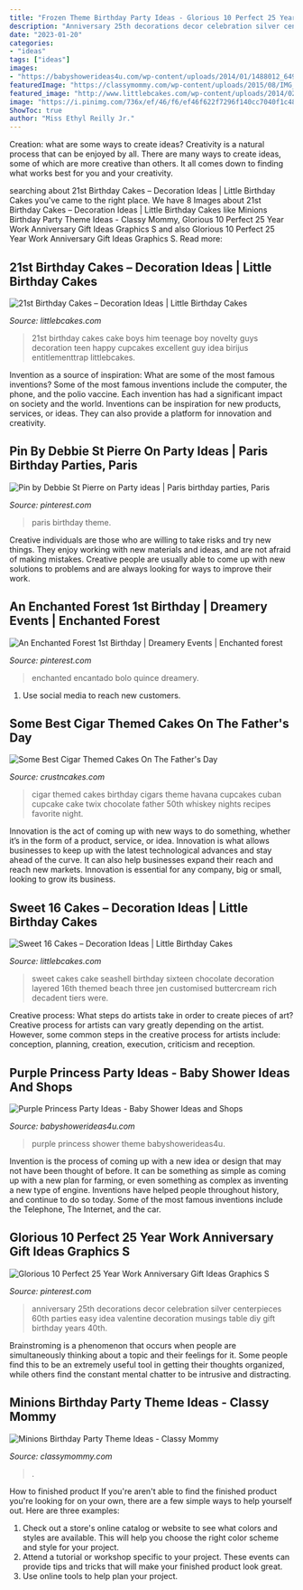 ```yaml
---
title: "Frozen Theme Birthday Party Ideas - Glorious 10 Perfect 25 Year Work Anniversary Gift Ideas Graphics S"
description: "Anniversary 25th decorations decor celebration silver centerpieces 60th parties easy idea valentine decoration musings table diy gift birthday years 40th"
date: "2023-01-20"
categories:
- "ideas"
tags: ["ideas"]
images:
- "https://babyshowerideas4u.com/wp-content/uploads/2014/01/1488012_649662588413034_1978950162_n.jpg"
featuredImage: "https://classymommy.com/wp-content/uploads/2015/08/IMG_0336.jpg"
featured_image: "http://www.littlebcakes.com/wp-content/uploads/2014/02/Sweet-16-Cakes-Ideas.jpg"
image: "https://i.pinimg.com/736x/ef/46/f6/ef46f622f7296f140cc7040f1c4867b7.jpg"
ShowToc: true
author: "Miss Ethyl Reilly Jr."
---
```



Creation: what are some ways to create ideas?
Creativity is a natural process that can be enjoyed by all. There are many ways to create ideas, some of which are more creative than others. It all comes down to finding what works best for you and your creativity.

	

		
searching about 21st Birthday Cakes – Decoration Ideas | Little Birthday Cakes you've came to the right place. We have 8 Images about 21st Birthday Cakes – Decoration Ideas | Little Birthday Cakes like Minions Birthday Party Theme Ideas - Classy Mommy, Glorious 10 Perfect 25 Year Work Anniversary Gift Ideas Graphics S and also Glorious 10 Perfect 25 Year Work Anniversary Gift Ideas Graphics S. Read more:
		
    
## 21st Birthday Cakes – Decoration Ideas | Little Birthday Cakes

<img loading=lazy src="https://www.littlebcakes.com/wp-content/uploads/2014/02/21st-Birthday-Cake-768x1024.jpg" onerror="this.onerror=null;this.src='https://tse2.mm.bing.net/th?id=OIP.dDSNhLNVPcQaiIWfbp_0LwHaJ4&amp;pid=15.1';" alt="21st Birthday Cakes – Decoration Ideas | Little Birthday Cakes">

_Source: littlebcakes.com_

>21st birthday cakes cake boys him teenage boy novelty guys decoration teen happy cupcakes excellent guy idea birijus entitlementtrap littlebcakes. 

	

Invention as a source of inspiration: What are some of the most famous inventions?
Some of the most famous inventions include the computer, the phone, and the polio vaccine. Each invention has had a significant impact on society and the world. Inventions can be inspiration for new products, services, or ideas. They can also provide a platform for innovation and creativity.

    
## Pin By Debbie St Pierre On Party Ideas | Paris Birthday Parties, Paris

<img loading=lazy src="https://i.pinimg.com/736x/80/1c/3d/801c3d100bf51d8770b4298aa76bb2d3--party-ideas.jpg" onerror="this.onerror=null;this.src='https://tse1.mm.bing.net/th?id=OIP.6pHtKHcFs4fw0avzO4ojlgHaNJ&amp;pid=15.1';" alt="Pin by Debbie St Pierre on Party ideas | Paris birthday parties, Paris">

_Source: pinterest.com_

>paris birthday theme. 

	

Creative individuals are those who are willing to take risks and try new things. They enjoy working with new materials and ideas, and are not afraid of making mistakes. Creative people are usually able to come up with new solutions to problems and are always looking for ways to improve their work.

    
## An Enchanted Forest 1st Birthday | Dreamery Events | Enchanted Forest

<img loading=lazy src="https://i.pinimg.com/736x/01/a8/7d/01a87d4bc9703a85df0d6624e9901f38--event-decor-st-birthdays.jpg" onerror="this.onerror=null;this.src='https://tse1.mm.bing.net/th?id=OIP.2aHaMuA5B3sYGIFeg7l1_gHaLF&amp;pid=15.1';" alt="An Enchanted Forest 1st Birthday | Dreamery Events | Enchanted forest">

_Source: pinterest.com_

>enchanted encantado bolo quince dreamery. 

	

1. Use social media to reach new customers.

    
## Some Best Cigar Themed Cakes On The Father&#039;s Day

<img loading=lazy src="http://www.crustncakes.com/blog/wp-content/uploads/2017/06/bfd8e2df0b8430f48551c7141362e84f-1024x768.jpg" onerror="this.onerror=null;this.src='https://tse3.mm.bing.net/th?id=OIP.goijBQun03ZVMI_tz5JAvQHaFj&amp;pid=15.1';" alt="Some Best Cigar Themed Cakes On The Father&#039;s Day">

_Source: crustncakes.com_

>cigar themed cakes birthday cigars theme havana cupcakes cuban cupcake cake twix chocolate father 50th whiskey nights recipes favorite night. 

	

Innovation is the act of coming up with new ways to do something, whether it’s in the form of a product, service, or idea. Innovation is what allows businesses to keep up with the latest technological advances and stay ahead of the curve. It can also help businesses expand their reach and reach new markets. Innovation is essential for any company, big or small, looking to grow its business.

    
## Sweet 16 Cakes – Decoration Ideas | Little Birthday Cakes

<img loading=lazy src="http://www.littlebcakes.com/wp-content/uploads/2014/02/Sweet-16-Cakes-Ideas.jpg" onerror="this.onerror=null;this.src='https://tse4.mm.bing.net/th?id=OIP.Qhg5BdUPRfx7ZYJqtAjxWgHaLI&amp;pid=15.1';" alt="Sweet 16 Cakes – Decoration Ideas | Little Birthday Cakes">

_Source: littlebcakes.com_

>sweet cakes cake seashell birthday sixteen chocolate decoration layered 16th themed beach three jen customised buttercream rich decadent tiers were. 

	

Creative process: What steps do artists take in order to create pieces of art?
Creative process for artists can vary greatly depending on the artist. However, some common steps in the creative process for artists include: conception, planning, creation, execution, criticism and reception.

    
## Purple Princess Party Ideas - Baby Shower Ideas And Shops

<img loading=lazy src="https://babyshowerideas4u.com/wp-content/uploads/2014/01/1488012_649662588413034_1978950162_n.jpg" onerror="this.onerror=null;this.src='https://tse4.mm.bing.net/th?id=OIP.eE-5mRDWDX-ZqIgWhWF1CAHaLH&amp;pid=15.1';" alt="Purple Princess Party Ideas - Baby Shower Ideas and Shops">

_Source: babyshowerideas4u.com_

>purple princess shower theme babyshowerideas4u. 

	

Invention is the process of coming up with a new idea or design that may not have been thought of before. It can be something as simple as coming up with a new plan for farming, or even something as complex as inventing a new type of engine. Inventions have helped people throughout history, and continue to do so today. Some of the most famous inventions include the Telephone, The Internet, and the car.

    
## Glorious 10 Perfect 25 Year Work Anniversary Gift Ideas Graphics S

<img loading=lazy src="https://i.pinimg.com/736x/ef/46/f6/ef46f622f7296f140cc7040f1c4867b7.jpg" onerror="this.onerror=null;this.src='https://tse3.mm.bing.net/th?id=OIP.xyNCZpBPJkruJE6kqlN2qAHaLH&amp;pid=15.1';" alt="Glorious 10 Perfect 25 Year Work Anniversary Gift Ideas Graphics S">

_Source: pinterest.com_

>anniversary 25th decorations decor celebration silver centerpieces 60th parties easy idea valentine decoration musings table diy gift birthday years 40th. 

	

Brainstroming is a phenomenon that occurs when people are simultaneously thinking about a topic and their feelings for it. Some people find this to be an extremely useful tool in getting their thoughts organized, while others find the constant mental chatter to be intrusive and distracting.

    
## Minions Birthday Party Theme Ideas - Classy Mommy

<img loading=lazy src="https://classymommy.com/wp-content/uploads/2015/08/IMG_0336.jpg" onerror="this.onerror=null;this.src='https://tse3.mm.bing.net/th?id=OIP.EeCMJwmRcwA-KeoIb0oVSgHaJ4&amp;pid=15.1';" alt="Minions Birthday Party Theme Ideas - Classy Mommy">

_Source: classymommy.com_

>. 

	

How to finished product
If you're aren't able to find the finished product you're looking for on your own, there are a few simple ways to help yourself out. Here are three examples: 
1. Check out a store's online catalog or website to see what colors and styles are available. This will help you choose the right color scheme and style for your project.
2. Attend a tutorial or workshop specific to your project. These events can provide tips and tricks that will make your finished product look great.
3. Use online tools to help plan your project.


